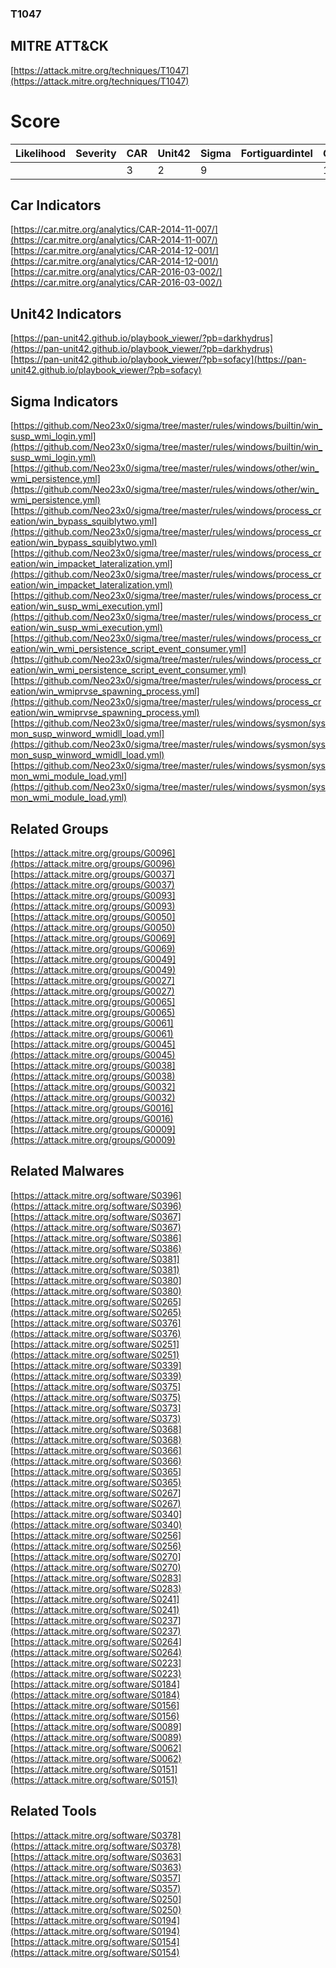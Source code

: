 
### T1047
## MITRE ATT&CK
[https://attack.mitre.org/techniques/T1047](https://attack.mitre.org/techniques/T1047)

# Score

| Likelihood | Severity | CAR | Unit42 | Sigma | Fortiguardintel | Groups | Malwares | Tools |
| ---------- | -------- | --- | ------ | ----- | --------------- | ---  | --- | --- |
 |   |   | 3 | 2 | 9 |   | 14 | 28 | 6 |



## Car Indicators

[https://car.mitre.org/analytics/CAR-2014-11-007/](https://car.mitre.org/analytics/CAR-2014-11-007/)
[https://car.mitre.org/analytics/CAR-2014-12-001/](https://car.mitre.org/analytics/CAR-2014-12-001/)
[https://car.mitre.org/analytics/CAR-2016-03-002/](https://car.mitre.org/analytics/CAR-2016-03-002/)


## Unit42 Indicators

[https://pan-unit42.github.io/playbook_viewer/?pb=darkhydrus](https://pan-unit42.github.io/playbook_viewer/?pb=darkhydrus)
[https://pan-unit42.github.io/playbook_viewer/?pb=sofacy](https://pan-unit42.github.io/playbook_viewer/?pb=sofacy)
[]()


## Sigma Indicators

[https://github.com/Neo23x0/sigma/tree/master/rules/windows/builtin/win_susp_wmi_login.yml](https://github.com/Neo23x0/sigma/tree/master/rules/windows/builtin/win_susp_wmi_login.yml)
[https://github.com/Neo23x0/sigma/tree/master/rules/windows/other/win_wmi_persistence.yml](https://github.com/Neo23x0/sigma/tree/master/rules/windows/other/win_wmi_persistence.yml)
[https://github.com/Neo23x0/sigma/tree/master/rules/windows/process_creation/win_bypass_squiblytwo.yml](https://github.com/Neo23x0/sigma/tree/master/rules/windows/process_creation/win_bypass_squiblytwo.yml)
[https://github.com/Neo23x0/sigma/tree/master/rules/windows/process_creation/win_impacket_lateralization.yml](https://github.com/Neo23x0/sigma/tree/master/rules/windows/process_creation/win_impacket_lateralization.yml)
[https://github.com/Neo23x0/sigma/tree/master/rules/windows/process_creation/win_susp_wmi_execution.yml](https://github.com/Neo23x0/sigma/tree/master/rules/windows/process_creation/win_susp_wmi_execution.yml)
[https://github.com/Neo23x0/sigma/tree/master/rules/windows/process_creation/win_wmi_persistence_script_event_consumer.yml](https://github.com/Neo23x0/sigma/tree/master/rules/windows/process_creation/win_wmi_persistence_script_event_consumer.yml)
[https://github.com/Neo23x0/sigma/tree/master/rules/windows/process_creation/win_wmiprvse_spawning_process.yml](https://github.com/Neo23x0/sigma/tree/master/rules/windows/process_creation/win_wmiprvse_spawning_process.yml)
[https://github.com/Neo23x0/sigma/tree/master/rules/windows/sysmon/sysmon_susp_winword_wmidll_load.yml](https://github.com/Neo23x0/sigma/tree/master/rules/windows/sysmon/sysmon_susp_winword_wmidll_load.yml)
[https://github.com/Neo23x0/sigma/tree/master/rules/windows/sysmon/sysmon_wmi_module_load.yml](https://github.com/Neo23x0/sigma/tree/master/rules/windows/sysmon/sysmon_wmi_module_load.yml)
[]()


## Related Groups

[https://attack.mitre.org/groups/G0096](https://attack.mitre.org/groups/G0096)
[https://attack.mitre.org/groups/G0037](https://attack.mitre.org/groups/G0037)
[https://attack.mitre.org/groups/G0093](https://attack.mitre.org/groups/G0093)
[https://attack.mitre.org/groups/G0050](https://attack.mitre.org/groups/G0050)
[https://attack.mitre.org/groups/G0069](https://attack.mitre.org/groups/G0069)
[https://attack.mitre.org/groups/G0049](https://attack.mitre.org/groups/G0049)
[https://attack.mitre.org/groups/G0027](https://attack.mitre.org/groups/G0027)
[https://attack.mitre.org/groups/G0065](https://attack.mitre.org/groups/G0065)
[https://attack.mitre.org/groups/G0061](https://attack.mitre.org/groups/G0061)
[https://attack.mitre.org/groups/G0045](https://attack.mitre.org/groups/G0045)
[https://attack.mitre.org/groups/G0038](https://attack.mitre.org/groups/G0038)
[https://attack.mitre.org/groups/G0032](https://attack.mitre.org/groups/G0032)
[https://attack.mitre.org/groups/G0016](https://attack.mitre.org/groups/G0016)
[https://attack.mitre.org/groups/G0009](https://attack.mitre.org/groups/G0009)
[]()


## Related Malwares

[https://attack.mitre.org/software/S0396](https://attack.mitre.org/software/S0396)
[https://attack.mitre.org/software/S0367](https://attack.mitre.org/software/S0367)
[https://attack.mitre.org/software/S0386](https://attack.mitre.org/software/S0386)
[https://attack.mitre.org/software/S0381](https://attack.mitre.org/software/S0381)
[https://attack.mitre.org/software/S0380](https://attack.mitre.org/software/S0380)
[https://attack.mitre.org/software/S0265](https://attack.mitre.org/software/S0265)
[https://attack.mitre.org/software/S0376](https://attack.mitre.org/software/S0376)
[https://attack.mitre.org/software/S0251](https://attack.mitre.org/software/S0251)
[https://attack.mitre.org/software/S0339](https://attack.mitre.org/software/S0339)
[https://attack.mitre.org/software/S0375](https://attack.mitre.org/software/S0375)
[https://attack.mitre.org/software/S0373](https://attack.mitre.org/software/S0373)
[https://attack.mitre.org/software/S0368](https://attack.mitre.org/software/S0368)
[https://attack.mitre.org/software/S0366](https://attack.mitre.org/software/S0366)
[https://attack.mitre.org/software/S0365](https://attack.mitre.org/software/S0365)
[https://attack.mitre.org/software/S0267](https://attack.mitre.org/software/S0267)
[https://attack.mitre.org/software/S0340](https://attack.mitre.org/software/S0340)
[https://attack.mitre.org/software/S0256](https://attack.mitre.org/software/S0256)
[https://attack.mitre.org/software/S0270](https://attack.mitre.org/software/S0270)
[https://attack.mitre.org/software/S0283](https://attack.mitre.org/software/S0283)
[https://attack.mitre.org/software/S0241](https://attack.mitre.org/software/S0241)
[https://attack.mitre.org/software/S0237](https://attack.mitre.org/software/S0237)
[https://attack.mitre.org/software/S0264](https://attack.mitre.org/software/S0264)
[https://attack.mitre.org/software/S0223](https://attack.mitre.org/software/S0223)
[https://attack.mitre.org/software/S0184](https://attack.mitre.org/software/S0184)
[https://attack.mitre.org/software/S0156](https://attack.mitre.org/software/S0156)
[https://attack.mitre.org/software/S0089](https://attack.mitre.org/software/S0089)
[https://attack.mitre.org/software/S0062](https://attack.mitre.org/software/S0062)
[https://attack.mitre.org/software/S0151](https://attack.mitre.org/software/S0151)
[]()


## Related Tools

[https://attack.mitre.org/software/S0378](https://attack.mitre.org/software/S0378)
[https://attack.mitre.org/software/S0363](https://attack.mitre.org/software/S0363)
[https://attack.mitre.org/software/S0357](https://attack.mitre.org/software/S0357)
[https://attack.mitre.org/software/S0250](https://attack.mitre.org/software/S0250)
[https://attack.mitre.org/software/S0194](https://attack.mitre.org/software/S0194)
[https://attack.mitre.org/software/S0154](https://attack.mitre.org/software/S0154)
[]()
